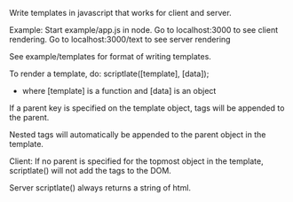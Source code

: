 Write templates in javascript that works for client and server.

Example:
Start example/app.js in node.
Go to localhost:3000 to see client rendering.
Go to localhost:3000/text to see server rendering

See example/templates for format of writing templates.

To render a template, do: scriptlate([template], [data]);
- where [template] is a function and [data] is an object

If a parent key is specified on the template object, tags
will be appended to the parent.

Nested tags will automatically be appended to the parent object in the template.

Client:
If no parent is specified for the topmost object in the template,
scriptlate() will not add the tags to the DOM.

Server
scriptlate() always returns a string of html.
